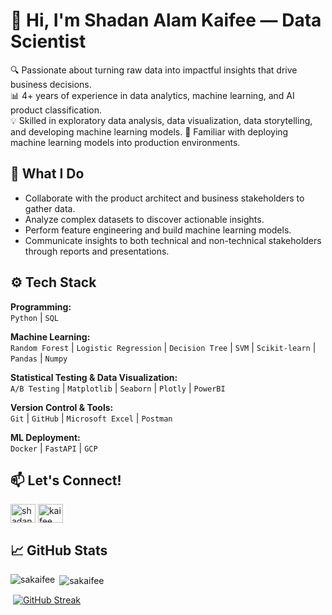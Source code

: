 # 👋 Hi, I'm Shadan Alam Kaifee — Data Scientist

🔍 Passionate about turning raw data into impactful insights that drive business decisions.  
📊 4+ years of experience in data analytics, machine learning, and AI product classification.   
💡 Skilled in exploratory data analysis, data visualization, data storytelling, and developing machine learning models.
🚀 Familiar with deploying machine learning models into production environments. 

## 💼 What I Do

- Collaborate with the product architect and business stakeholders to gather data.
- Analyze complex datasets to discover actionable insights.
- Perform feature engineering and build machine learning models. 
- Communicate insights to both technical and non-technical stakeholders through reports and presentations.

## ⚙️ Tech Stack

**Programming:**  
`Python` | `SQL` 

**Machine Learning:**  
`Random Forest` | `Logistic Regression` | `Decision Tree` | `SVM` | `Scikit-learn` | `Pandas` | `Numpy`

**Statistical Testing & Data Visualization:**  
`A/B Testing` | `Matplotlib` | `Seaborn` | `Plotly` | `PowerBI`

**Version Control & Tools:**  
`Git` | `GitHub` | `Microsoft Excel` | `Postman`

**ML Deployment:**  
`Docker` | `FastAPI` | `GCP` 

## 📫 Let's Connect!

<p align="left">
<a href="https://linkedin.com/in/shadanalamkaifee" target="blank"><img align="center" src="https://raw.githubusercontent.com/rahuldkjain/github-profile-readme-generator/master/src/images/icons/Social/linked-in-alt.svg" alt="shadanalamkaifee" height="30" width="40" /></a>
<a href="https://www.kaggle.com/kaifee/code" target="blank"><img align="center" src="https://raw.githubusercontent.com/rahuldkjain/github-profile-readme-generator/master/src/images/icons/Social/kaggle.svg" alt="kaifee" height="30" width="40" /></a>
</p>


## 📈 GitHub Stats
<p><img align="left" src="https://github-readme-stats.vercel.app/api/top-langs?username=sakaifee&show_icons=true&locale=en&layout=pie" alt="sakaifee" /></p>
<p>&nbsp;<img align="center" src="https://github-readme-stats.vercel.app/api?username=sakaifee&show_icons=true&locale=en" alt="sakaifee" /></p>
<p>&nbsp;<a href="https://git.io/streak-stats"><img src="https://streak-stats.demolab.com?user=sakaifee&card_width=470" alt="GitHub Streak" /></a></p>
